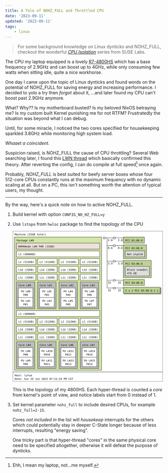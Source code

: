 ```yaml
---
title: A Tale of NOHZ_FULL and Throttled CPU
date: '2023-09-11'
updated: '2023-09-11'
tags:
    - linux
---
```


> For some background knowledge on Linux dynticks and NOHZ_FULL, checkout the wonderful [*CPU Isolation*](https://www.suse.com/c/cpu-isolation-introduction-part-1/) series from SUSE Labs.

The CPU my laptop equipped is a lovely [R7-4800HS](https://www.amd.com/en/products/apu/amd-ryzen-7-4800h) which has a base frequency of 2.9GHz and can boost up to 4GHz, while only consuming few watts when sitting idle, quite a nice workhorse.

One day I came upon the topic of Linux dynticks and found words on the potential of NOHZ_FULL for saving energy and increasing performance. I decided to yolo a try then *forgot* about it, ...and later found my CPU can't boost past 2.9GHz anymore.

What? Why?? Is my motherboard busted? Is my beloved NixOS betraying me? Is my custom built Kernel punishing me for not RTFM? Frustratedly the situation was beyond what I can debug.

Until, for some miracle, I noticed the two cores specified for housekeeping sparkled 3.8GHz while monitoring high system load.

*Whaaet a coincident*.

Suspicion raised, is NOHZ_FULL the cause of CPU throttling? Several Web searching later, I found this [LWN thread](https://lwn.net/Articles/816801/) which basically confirmed this theory. After reverting the config, I can do compile at full speed[^1] once again.

Probably, *NOHZ_FULL* is best suited for beefy server boxes whose four 512-core CPUs constantly runs at the maximum frequency with no dynamic scaling at all. But on a PC, this isn't something worth the attention of typical users, my thought.

<hr/>

By the way, here's a quick note on how to active NOHZ_FULL.

1. Build kernel with option `CONFIG_NO_HZ_FULL=y`

2. Use `lstopo` from `hwloc` package to find the topology of the CPU

    <img src="./topo.svg" style="aspect-ratio:1"></img>

    This is the topology of my 4800HS. Each hyper-thread is counted a *core* from kernel's point of view, and notice labels start from 0 instead of 1.

3. Set kernel parameter `nohz_full` to include desired CPUs, for example `nohz_full=2-15`.

    Cores *not included in* the list will *housekeep* interrupts for the others which could potentially stay in deeper C-State longer because of less interrupts, resulting "energy saving".

    One tricky part is that hyper-thread "cores" in the same physical core need to be specified altogether, otherwise it will defeat the purpose of dynticks.

[^1]: Ehh, I mean my laptop, not...me myself.

